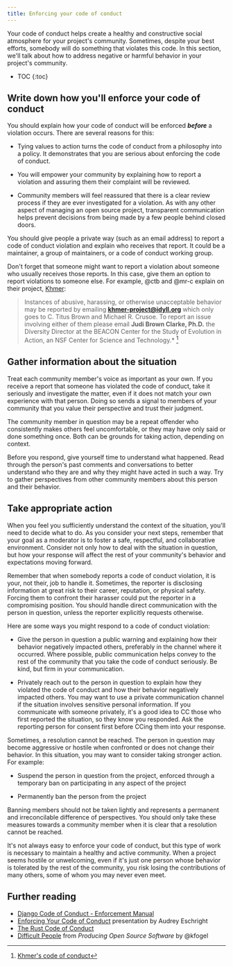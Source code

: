 ```yaml
---
title: Enforcing your code of conduct
---
```


Your code of conduct helps create a healthy and constructive social atmosphere for your project's community. Sometimes, despite your best efforts, somebody will do something that violates this code. In this section, we'll talk about how to address negative or harmful behavior in your project's community.

* TOC
{:toc}

## Write down how you'll enforce your code of conduct

You should explain how your code of conduct will be enforced **_before_** a violation occurs. There are several reasons for this:

* Tying values to action turns the code of conduct from a philosophy into a policy. It demonstrates that you are serious about enforcing the code of conduct.

* You will empower your community by explaining how to report a violation and assuring them their complaint will be reviewed.

* Community members will feel reassured that there is a clear review process if they are ever investigated for a violation. As with any other aspect of managing an open source project, transparent communication helps prevent decisions from being made by a few people behind closed doors.

You should give people a private way (such as an email address) to report a code of conduct violation and explain who receives that report. It could be a maintainer, a group of maintainers, or a code of conduct working group.

Don't forget that someone might want to report a violation about someone who usually receives those reports. In this case, give them an option to report violations to someone else. For example, @ctb and @mr-c explain on their project, [Khmer](https://github.com/dib-lab/khmer):

> Instances of abusive, harassing, or otherwise unacceptable behavior may be reported by emailing **khmer-project@idyll.org** which only goes to C. Titus Brown and Michael R. Crusoe. To report an issue involving either of them please email **Judi Brown Clarke, Ph.D.** the Diversity Director at the BEACON Center for the Study of Evolution in Action, an NSF Center for Science and Technology.* [^1]

[^1]: [Khmer's code of conduct](https://github.com/dib-lab/khmer/blob/master/CODE_OF_CONDUCT.rst)

## Gather information about the situation

Treat each community member's voice as important as your own. If you receive a report that someone has violated the code of conduct, take it seriously and investigate the matter, even if it does not match your own experience with that person. Doing so sends a signal to members of your community that you value their perspective and trust their judgment.

The community member in question may be a repeat offender who consistently makes others feel uncomfortable, or they may have only said or done something once. Both can be grounds for taking action, depending on context.

Before you respond, give yourself time to understand what happened. Read through the person's past comments and conversations to better understand who they are and why they might have acted in such a way. Try to gather perspectives from other community members about this person and their behavior.

## Take appropriate action

When you feel you sufficiently understand the context of the situation, you'll need to decide what to do. As you consider your next steps, remember that your goal as a moderator is to foster a safe, respectful, and collaborative environment. Consider not only how to deal with the situation in question, but how your response will affect the rest of your community's behavior and expectations moving forward.

Remember that when somebody reports a code of conduct violation, it is your, not their, job to handle it. Sometimes, the reporter is disclosing information at great risk to their career, reputation, or physical safety. Forcing them to confront their harasser could put the reporter in a compromising position. You should handle direct communication with the person in question, unless the reporter explicitly requests otherwise.

Here are some ways you might respond to a code of conduct violation:

* Give the person in question a public warning and explaining how their behavior negatively impacted others, preferably in the channel where it occurred. Where possible, public communication helps convey to the rest of the community that you take the code of conduct seriously. Be kind, but firm in your communication.

* Privately reach out to the person in question to explain how they violated the code of conduct and how their behavior negatively impacted others. You may want to use a private communication channel if the situation involves sensitive personal information. If you communicate with someone privately, it's a good idea to CC those who first reported the situation, so they know you responded. Ask the reporting person for consent first before CCing them into your response.

Sometimes, a resolution cannot be reached. The person in question may become aggressive or hostile when confronted or does not change their behavior. In this situation, you may want to consider taking stronger action. For example:

* Suspend the person in question from the project, enforced through a temporary ban on participating in any aspect of the project

* Permanently ban the person from the project

Banning members should not be taken lightly and represents a permanent and irreconcilable difference of perspectives. You should only take these measures towards a community member when it is clear that a resolution cannot be reached.

It's not always easy to enforce your code of conduct, but this type of work is necessary to maintain a healthy and active community. When a project seems hostile or unwelcoming, even if it's just one person whose behavior is tolerated by the rest of the community, you risk losing the contributions of many others, some of whom you may never even meet.

## Further reading

* [Django Code of Conduct - Enforcement Manual](https://www.djangoproject.com/conduct/enforcement-manual/)
* [Enforcing Your Code of Conduct](http://www.slideshare.net/aeschright/enforcing-your-code-of-conduct-effective-incident-response) presentation by Audrey Eschright
* [The Rust Code of Conduct](https://www.rust-lang.org/en-US/conduct.html)
* [Difficult People](http://producingoss.com/en/producingoss.html#difficult-people) from _Producing Open Source Software_ by @kfogel
